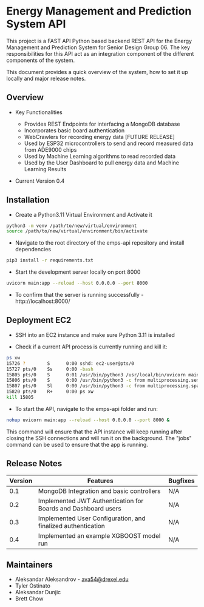 # Energy Management and Prediction System API #

This project is a FAST API Python based backend REST API for the Energy Management and Prediction System for Senior Design Group 06. The key responsibilities for this API act as an integration component of the different components of the system.

This document provides a quick overview of the system, how to set it up locally and major release notes.

## Overview

* Key Functionalities
    - Provides REST Endpoints for interfacing a MongoDB database
    - Incorporates basic board authentication 
    - WebCrawlers for recording energy data [FUTURE RELEASE]
    - Used by ESP32 microcontrollers to send and record measured data from ADE9000 chips
    - Used by Machine Learning algorithms to read recorded data
    - Used by the User Dashboard to pull energy data and Machine Learning Results

* Current Version 0.4

## Installation

* Create a Python3.11 Virtual Environment and Activate it

```bash
python3 -m venv /path/to/new/virtual/environment
source /path/to/new/virtual/environment/bin/activate
```
* Navigate to the root directory of the emps-api repository and install dependencies

```bash
pip3 install -r requirements.txt
```

* Start the development server locally on port 8000

```bash
uvicorn main:app --reload --host 0.0.0.0 --port 8000
```

* To confirm that the server is running successfully - http://localhost:8000/

## Deployment EC2

* SSH into an EC2 instance and make sure Python 3.11 is installed

* Check if a current API process is currently running and kill it:

```bash
ps xw
15726 ?        S      0:00 sshd: ec2-user@pts/0
15727 pts/0    Ss     0:00 -bash
15805 pts/0    S      0:01 /usr/bin/python3 /usr/local/bin/uvicorn main:app --reload --host 0.0.0.0 --port 8000
15806 pts/0    S      0:00 /usr/bin/python3 -c from multiprocessing.semaphore_tracker import main;main(4)
15807 pts/0    Sl     0:00 /usr/bin/python3 -c from multiprocessing.spawn import spawn_main; spawn_main(tracker_fd=5, pipe_handle=7) --multiprocessing-fork
15820 pts/0    R+     0:00 ps xw
kill 15805
```

* To start the API, navigate to the emps-api folder and run:

```bash
nohup uvicorn main:app --reload --host 0.0.0.0 --port 8000 &
```

This command will ensure that the API instance will keep running after closing the SSH connections and will run it on the background. The "jobs" command can be used to ensure that the app is running.


## Release Notes

| Version | Features | Bugfixes |
| ----------- | ----------- | ----------- |
| 0.1     | MongoDB Integration and basic controllers | N/A |
| 0.2     | Implemented JWT Authentication for Boards and Dashboard users| N/A |
| 0.3     | Implemented User Configuration, and finalized authentication| N/A |
| 0.4     | Implemented an example XGBOOST model run| N/A |

## Maintainers

* Aleksandar Aleksandrov - ava54@drexel.edu
* Tyler Ostinato
* Aleksandar Dunjic
* Brett Chow